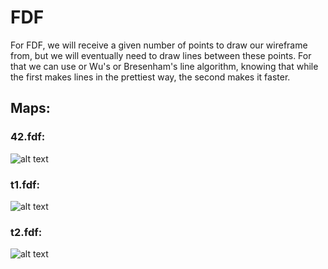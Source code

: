 # FDF
For FDF, we will receive a given number of points to draw our wireframe from, but we will eventually need to draw lines between these points. For that we can use or Wu's or Bresenham's line algorithm, knowing that while the first makes lines in the prettiest way, the second makes it faster.

## Maps:
###   42.fdf:
![alt text](https://s3.us-west-2.amazonaws.com/secure.notion-static.com/43a80f36-c49d-48eb-ac84-0771ceb1496f/Untitled.png?X-Amz-Algorithm=AWS4-HMAC-SHA256&X-Amz-Credential=AKIAT73L2G45O3KS52Y5%2F20210913%2Fus-west-2%2Fs3%2Faws4_request&X-Amz-Date=20210913T163756Z&X-Amz-Expires=86400&X-Amz-Signature=23b65add83f541d30486e0e374fe3dd5dfa7634402170c23903c1e2c31370e3f&X-Amz-SignedHeaders=host&response-content-disposition=filename%20%3D%22Untitled.png%22)
###   t1.fdf:
![alt text](https://s3.us-west-2.amazonaws.com/secure.notion-static.com/2f14fc8b-65d4-45b1-98ca-12cc27c2ac46/Untitled.png?X-Amz-Algorithm=AWS4-HMAC-SHA256&X-Amz-Credential=AKIAT73L2G45O3KS52Y5%2F20210913%2Fus-west-2%2Fs3%2Faws4_request&X-Amz-Date=20210913T163317Z&X-Amz-Expires=86400&X-Amz-Signature=27a3fc6fe10fc125522d21be11762abb69042792be4717b5f1bf5a0d7f05b404&X-Amz-SignedHeaders=host&response-content-disposition=filename%20%3D%22Untitled.png%22)
###   t2.fdf:
![alt text](https://s3.us-west-2.amazonaws.com/secure.notion-static.com/7729aadb-31d5-4b5b-a775-11ad30171326/Untitled.png?X-Amz-Algorithm=AWS4-HMAC-SHA256&X-Amz-Credential=AKIAT73L2G45O3KS52Y5%2F20210913%2Fus-west-2%2Fs3%2Faws4_request&X-Amz-Date=20210913T163708Z&X-Amz-Expires=86400&X-Amz-Signature=1753f3768f4db53768ebea0281ba869c2f7dd869da1646d3f32197e398178c9b&X-Amz-SignedHeaders=host&response-content-disposition=filename%20%3D%22Untitled.png%22)
